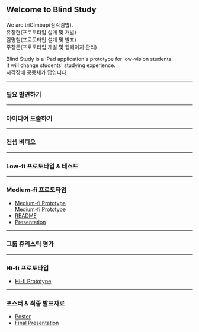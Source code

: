 ## Welcome to Blind Study

We are triGimbap(삼각김밥).<br>
유창현(프로토타입 설계 및 개발)<br>
김명철(프로토타입 설계 및 발표)<br>
주창돈(프로토타입 개발 및 웹페이지 관리)<br>

Blind Study is a iPad application's prototype for low-vision students.<br>
It will change students' studying experience.<br>
시각장애 공동체가 답입니다<br>

---
### 필요 발견하기

---
### 아이디어 도출하기

---
### 컨셉 비디오

---
### Low-fi 프로토타입 & 테스트

---
### Medium-fi 프로토타입

* <a href="https://marvelapp.com/487fjb2">Medium-fi Prototype</a><br>
[Medium-fi Prototype](https://marvelapp.com/487fjb2)
* <a href="https://drive.google.com/file/d/1_CDLuGSSWm2gqj4kOkR7eL2CS3lcTJA0/view?usp=sharing">README</a><br>
* <a href="https://drive.google.com/file/d/1hUD8tXaLknEUIfkeiYne8jO2TYD6Nmzq/view?usp=sharing">Presentation</a><br>

---
### 그룹 휴리스틱 평가

---
### Hi-fi 프로토타입

* <a href="">Hi-fi Prototype</a><br>

---
### 포스터 & 최종 발표자료

* <a href="">Poster</a><br>
* <a href="">Final Presentation</a><br>
